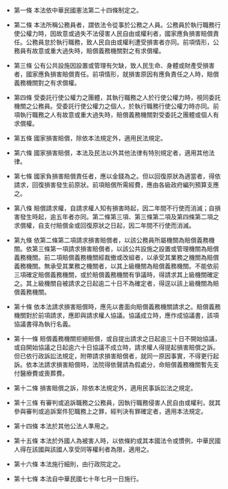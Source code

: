 * 第一條 本法依中華民國憲法第二十四條制定之。

* 第二條 本法所稱公務員者，謂依法令從事於公務之人員。公務員於執行職務行使公權力時，因故意或過失不法侵害人民自由或權利者，國家應負損害賠償責任。公務員怠於執行職務，致人民自由或權利遭受損害者亦同。前項情形，公務員有故意或重大過失時，賠償義務機關對之有求償權。

* 第三條 公有公共設施因設置或管理有欠缺，致人民生命、身體或財產受損害者，國家應負損害賠償責任。前項情形，就損害原因有應負責任之人時，賠償義務機關對之有求償權。

* 第四條 受委託行使公權力之團體，其執行職務之人於行使公權力時，視同委託機關之公務員。受委託行使公權力之個人，於執行職務行使公權力時亦同。前項執行職務之人有故意或重大過失時，賠償義務機關對受委託之團體或個人有求償權。

* 第五條 國家損害賠償，除依本法規定外，適用民法規定。

* 第六條 國家損害賠償，本法及民法以外其他法律有特別規定者，適用其他法律。

* 第七條 國家負損害賠償責任者，應以金錢為之。但以回復原狀為適當者，得依請求，回復損害發生前原狀。前項賠償所需經費，應由各級政府編列預算支應之。

* 第八條 賠償請求權，自請求權人知有損害時起，因二年間不行使而消滅；自損害發生時起，逾五年者亦同。第二條第三項、第三條第二項及第四條第二項之求償權，自支付賠償金或回復原狀之日起，因二年間不行使而消滅。

* 第九條 依第二條第二項請求損害賠償者，以該公務員所屬機關為賠償義務機關。依第三條第一項請求損害賠償者，以該公共設施之設置或管理機關為賠償義務機關。前二項賠償義務機關經裁撤或改組者，以承受其業務之機關為賠償義務機關。無承受其業務之機關者，以其上級機關為賠償義務機關。不能依前三項確定賠償義務機關，或於賠償義務機關有爭議時，得請求其上級機關確定之。其上級機關自被請求之日起逾二十日不為確定者，得逕以該上級機關為賠償義務機關。

* 第十條 依本法請求損害賠償時，應先以書面向賠償義務機關請求之。賠償義務機關對於前項請求，應即與請求權人協議。協議成立時，應作成協議書，該項協議書得為執行名義。

* 第十一條 賠償義務機關拒絕賠償，或自提出請求之日起逾三十日不開始協議，或自開始協議之日起逾六十日協議不成立時，請求權人得提起損害賠償之訴。但已依行政訴訟法規定，附帶請求損害賠償者，就同一原因事實，不得更行起訴。依本法請求損害賠償時，法院得依聲請為假處分，命賠償義務機關暫先支付醫療費或喪葬費。

* 第十二條 損害賠償之訴，除依本法規定外，適用民事訴訟法之規定。

* 第十三條 有審判或追訴職務之公務員，因執行職務侵害人民自由或權利，就其參與審判或追訴案件犯職務上之罪，經判決有罪確定者，適用本法規定。

* 第十四條 本法於其他公法人準用之。

* 第十五條 本法於外國人為被害人時，以依條約或其本國法令或慣例，中華民國人得在該國與該國人享受同等權利者為限，適用之。

* 第十六條 本法施行細則，由行政院定之。

* 第十七條 本法自中華民國七十年七月一日施行。

